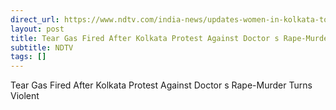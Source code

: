 ```yaml
---
direct_url: https://www.ndtv.com/india-news/updates-women-in-kolkata-to-hit-streets-to-protest-doctors-rape-murder-6336990
layout: post
title: Tear Gas Fired After Kolkata Protest Against Doctor s Rape-Murder Turns Violent
subtitle: NDTV
tags: []
---
```


Tear Gas Fired After Kolkata Protest Against Doctor s Rape-Murder Turns Violent
